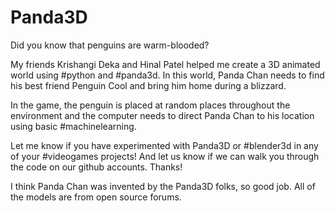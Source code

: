 # Panda3D

Did you know that penguins are warm-blooded?

My friends Krishangi Deka and Hinal Patel helped me create a 3D animated world using #python and #panda3d. In this world, Panda Chan needs to find his best friend Penguin Cool and bring him home during a blizzard.

In the game, the penguin is placed at random places throughout the environment and the computer needs to direct Panda Chan to his location using basic #machinelearning.

Let me know if you have experimented with Panda3D or #blender3d in any of your #videogames projects! And let us know if we can walk you through the code on our github accounts. Thanks!

I think Panda Chan was invented by the Panda3D folks, so good job.  All of the models are from open source forums.   
